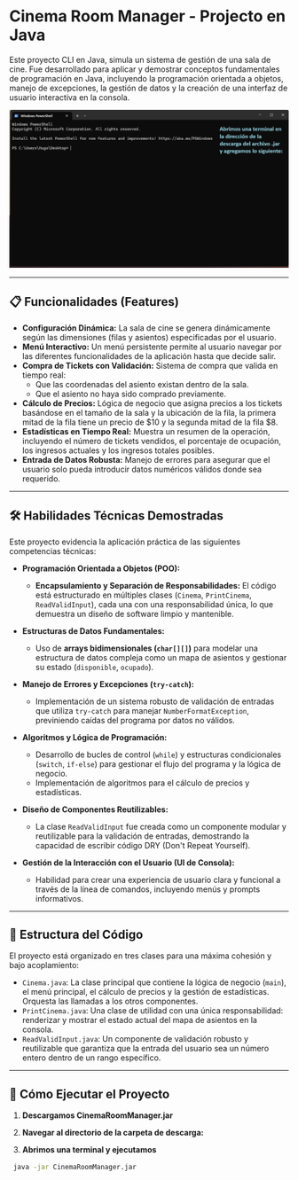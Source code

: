 # Cinema Room Manager - Projecto en Java

Este proyecto CLI en Java, simula un sistema de gestión de una sala de cine. Fue desarrollado para aplicar y demostrar conceptos fundamentales de programación en Java, incluyendo la programación orientada a objetos, manejo de excepciones, la gestión de datos y la creación de una interfaz de usuario interactiva en la consola.

<p align="center">
  <img src="https://github.com/hugobardales/Hyperskill_Proyect-Cinema_Room_Manager/blob/main/assests/CinemaRoomManager.gif" alt="Demostración del ejecutable">
</p>

---

## 📋 Funcionalidades (Features)

* **Configuración Dinámica:** La sala de cine se genera dinámicamente según las dimensiones (filas y asientos) especificadas por el usuario.
* **Menú Interactivo:** Un menú persistente permite al usuario navegar por las diferentes funcionalidades de la aplicación hasta que decide salir.
* **Compra de Tickets con Validación:** Sistema de compra que valida en tiempo real:
    * Que las coordenadas del asiento existan dentro de la sala.
    * Que el asiento no haya sido comprado previamente.
* **Cálculo de Precios:** Lógica de negocio que asigna precios a los tickets basándose en el tamaño de la sala y la ubicación de la fila, la primera mitad de la fila tiene un precio de $10 y la segunda mitad de la fila $8.
* **Estadísticas en Tiempo Real:** Muestra un resumen de la operación, incluyendo el número de tickets vendidos, el porcentaje de ocupación, los ingresos actuales y los ingresos totales posibles.
* **Entrada de Datos Robusta:** Manejo de errores para asegurar que el usuario solo pueda introducir datos numéricos válidos donde sea requerido.

---

## 🛠️ Habilidades Técnicas Demostradas

Este proyecto evidencia la aplicación práctica de las siguientes competencias técnicas:

* **Programación Orientada a Objetos (POO):**
    * **Encapsulamiento y Separación de Responsabilidades:** El código está estructurado en múltiples clases (`Cinema`, `PrintCinema`, `ReadValidInput`), cada una con una responsabilidad única, lo que demuestra un diseño de software limpio y mantenible.

* **Estructuras de Datos Fundamentales:**
    * Uso de **arrays bidimensionales (`char[][]`)** para modelar una estructura de datos compleja como un mapa de asientos y gestionar su estado (`disponible`, `ocupado`).

* **Manejo de Errores y Excepciones (`try-catch`):**
    * Implementación de un sistema robusto de validación de entradas que utiliza `try-catch` para manejar `NumberFormatException`, previniendo caídas del programa por datos no válidos.

* **Algoritmos y Lógica de Programación:**
    * Desarrollo de bucles de control (`while`) y estructuras condicionales (`switch`, `if-else`) para gestionar el flujo del programa y la lógica de negocio.
    * Implementación de algoritmos para el cálculo de precios y estadísticas.

* **Diseño de Componentes Reutilizables:**
    * La clase `ReadValidInput` fue creada como un componente modular y reutilizable para la validación de entradas, demostrando la capacidad de escribir código DRY (Don't Repeat Yourself).

* **Gestión de la Interacción con el Usuario (UI de Consola):**
    * Habilidad para crear una experiencia de usuario clara y funcional a través de la línea de comandos, incluyendo menús y prompts informativos.

---

## 📂 Estructura del Código

El proyecto está organizado en tres clases para una máxima cohesión y bajo acoplamiento:

* `Cinema.java`: La clase principal que contiene la lógica de negocio (`main`), el menú principal, el cálculo de precios y la gestión de estadísticas. Orquesta las llamadas a los otros componentes.
* `PrintCinema.java`: Una clase de utilidad con una única responsabilidad: renderizar y mostrar el estado actual del mapa de asientos en la consola.
* `ReadValidInput.java`: Un componente de validación robusto y reutilizable que garantiza que la entrada del usuario sea un número entero dentro de un rango específico.

---

## 🚀 Cómo Ejecutar el Proyecto

1.  **Descargamos CinemaRoomManager.jar**
   
2.  **Navegar al directorio de la carpeta de descarga:**
 
3.  **Abrimos una terminal y ejecutamos**
   ```bash
    java -jar CinemaRoomManager.jar
   ```
   
